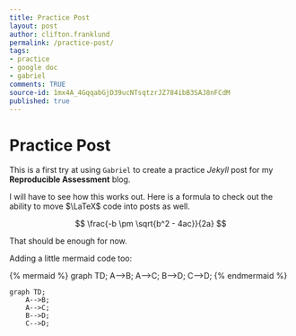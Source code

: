```yaml
---
title: Practice Post
layout: post
author: clifton.franklund
permalink: /practice-post/
tags:
- practice
- google doc
- gabriel
comments: TRUE
source-id: 1mx4A_4GqqabGjD39ucNTsqtzrJZ784ibB3SAJ8nFCdM
published: true
---
```

# Practice Post

This is a first try at using ```Gabriel``` to create a practice _Jekyll_ post for my **Reproducible Assessment** blog.  

I will have to see how this works out. Here is a formula to check out the ability to move $\LaTeX$ code into posts as well.  

$$ \frac{-b \pm \sqrt{b^2 - 4ac}}{2a} $$  

That should be enough for now.   

Adding a little mermaid code too:

{% mermaid %}
graph TD;
    A-->B;
    A-->C;
    B-->D;
    C-->D;
{% endmermaid %}

```mermaid
graph TD;
    A-->B;
    A-->C;
    B-->D;
    C-->D;
```

